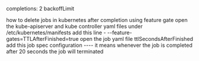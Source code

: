 completions: 2
backoffLimit 


how to delete jobs in kubernetes after completion using feature gate
open  the kube-apiserver and kube controller yaml files under /etc/kubernetes/manifests
add this line - --feature-gates=TTLAfterFinished=true
open the job yaml file ttlSecondsAfterFinished add this job spec configuration ---- it means whenever the job is completed after 20 seconds the job will terminated



